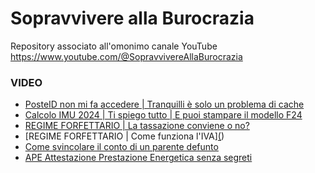 # Sopravvivere alla Burocrazia
Repository associato all'omonimo canale YouTube https://www.youtube.com/@SopravvivereAllaBurocrazia


### VIDEO

* [PosteID non mi fa accedere | Tranquilli è solo un problema di cache](https://youtu.be/zKBCfOq0epw)
* [Calcolo IMU 2024 | Ti spiego tutto | E puoi stampare il modello F24](https://youtu.be/LICcMk1fj48)
* [REGIME FORFETTARIO | La tassazione conviene o no?](https://youtu.be/qaEmLEvAOAQ)
* [REGIME FORFETTARIO | Come funziona l'IVA][(](https://youtu.be/zve0Az_jgnM))
* [Come svincolare il conto di un parente defunto](https://youtu.be/2HATjR-SrPs)
* [APE Attestazione Prestazione Energetica senza segreti](https://youtu.be/GM9OuFTu2Ak)
